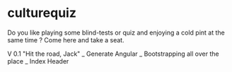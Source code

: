 # culturequiz
Do you like playing some blind-tests or quiz and enjoying a cold pint at the same time ? Come here and take a seat.

V 0.1 "Hit the road, Jack"
  _ Generate Angular
  _ Bootstrapping all over the place
  _ Index Header

